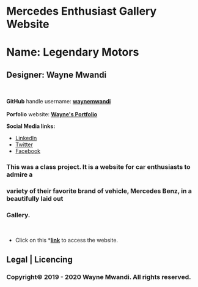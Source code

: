 # Mercedes Enthusiast Gallery Website
# Name: Legendary Motors


## Designer: **Wayne Mwandi**
<br>

**GitHub** handle username: **[waynemwandi](https://github.com/waynemwandi)**
<br>
<br>
**Porfolio** website: **[Wayne's Portfolio](https://github.com/PPorfolio)**

**Social Media links:** <br>
* [LinkedIn](https://www.linkedin.com/in/wayne-mwandi/) <br>
* [Twitter](https://twitter.com/mwandi_wayne/) <br> 
* [Facebook](https://www.facebook.com/wayne.mwandi/) <br>

### This was a class project. It is a website for car enthusiasts to admire a 
### variety of their favorite brand of vehicle, Mercedes Benz, in a beautifully laid out 
### **Gallery.**
 <br>

* Click on this ***[link](https://waynemwandi.github.io/LegendaryMotors)** to access the website.

## Legal | Licencing
### **Copyright© 2019 - 2020  Wayne Mwandi. All rights reserved.**

